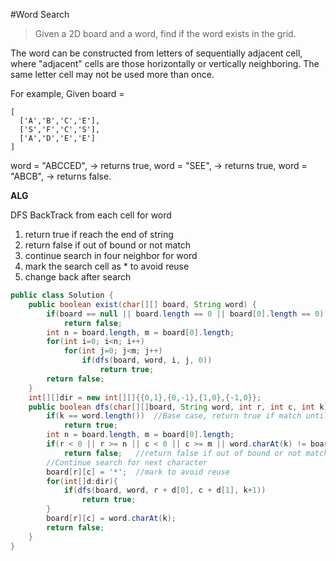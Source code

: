 #Word Search
>Given a 2D board and a word, find if the word exists in the grid.

The word can be constructed from letters of sequentially adjacent cell, where "adjacent" cells are those horizontally or vertically neighboring. The same letter cell may not be used more than once.

For example,
Given board =
```
[
  ['A','B','C','E'],
  ['S','F','C','S'],
  ['A','D','E','E']
]
```
word = "ABCCED", -> returns true,
word = "SEE", -> returns true,
word = "ABCB", -> returns false.

**ALG**

DFS BackTrack from each cell for word 
1. return true if reach the end of string
2. return false if out of bound or not match 
3. continue search in four neighbor for word
4. mark the search cell as * to avoid reuse
5. change back after search 

```java
public class Solution {
    public boolean exist(char[][] board, String word) {
        if(board == null || board.length == 0 || board[0].length == 0)
            return false;
        int n = board.length, m = board[0].length;
        for(int i=0; i<n; i++)
            for(int j=0; j<m; j++)
                if(dfs(board, word, i, j, 0))
                    return true;
        return false;
    }
    int[][]dir = new int[][]{{0,1},{0,-1},{1,0},{-1,0}};
    public boolean dfs(char[][]board, String word, int r, int c, int k){
        if(k == word.length())  //Base case, return true if match until end of string
            return true;
        int n = board.length, m = board[0].length;
        if(r < 0 || r >= n || c < 0 || c >= m || word.charAt(k) != board[r][c])
            return false;   //return false if out of bound or not match
        //Continue search for next character
        board[r][c] = '*';  //mark to avoid reuse
        for(int[]d:dir){
            if(dfs(board, word, r + d[0], c + d[1], k+1))
                return true;
        }
        board[r][c] = word.charAt(k);
        return false;
    }
}
```

